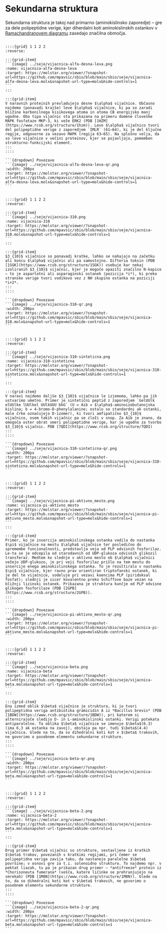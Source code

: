 # Sekundarna struktura

Sekundarna struktura je takoj nad primarno (aminokislinsko zaporedje) – gre za dele polipeptidne verige, kjer diherdalni koti aminokislinskih ostankov v [Ramachandranovem diagramu](https://en.wikipedia.org/wiki/Ramachandran_plot) zasedajo značilna območja.


````{card} Desna in leva $\alpha$ vijačnica

::::{grid} 1 1 2 2
:reverse:

:::{grid-item}
```{image} ../seje/vijacnica-alfa-desna-leva.png
:name: vijacnica-alfa-desna-leva
:target: https://molstar.org/viewer/?snapshot-url=https://github.com/mpavsic/sbio/blob/main/sbio/seje/vijacnica-alfa-desna-leva.molx&snapshot-url-type=molx&hide-controls=1
```
:::

:::{grid-item}
V naravnih proteinih prevladujejo desne $\alpha$ vijačnice. Občasno najdemo (ponavadi krajše) leve $\alpha$ vijačnice, ki pa so zaradi bližine karbonilnega kisikovega atoma in atoma CB energijsko manj ugodne. Oba tipa vijačnic sta prikazana na primeru domene človeške MAPK fosfataze MKP-3, ki veže ERK2 (PDB [1HZM](https://www.rcsb.org/structure/1hzm)). Levo $\alpha$ vijačnico tvori del polipeptidne verige z zaporedjem `IMLR` (61–64), ki je del ključne regije, odgovorne za vezavo MAPK (regija 63–65). Na splošno velja, da so leve vijačnice v večini proteinov, kjer se pojavljajo, pomemben strukturno-funkcijski element.
:::
::::

```{dropdown} Povezave
```{image} ../seje/vijacnica-alfa-desna-leva-qr.png
:width: 200px
:target: https://molstar.org/viewer/?snapshot-url=https://github.com/mpavsic/sbio/blob/main/sbio/seje/vijacnica-alfa-desna-leva.molx&snapshot-url-type=molx&hide-controls=1
```
````


````{card} $3_{10}$ vijačnica

::::{grid} 1 1 2 2
:reverse:

:::{grid-item}
```{image} ../seje/vijacnica-310.png
:name: vijacnica-310
:target: https://molstar.org/viewer/?snapshot-url=https://github.com/mpavsic/sbio/blob/main/sbio/seje/vijacnica-310.molx&snapshot-url-type=molx&hide-controls=1
```
:::

:::{grid-item}
$3_{10}$ vijačnice so ponavadi kratke, lahko se nahajajo na začetku ali koncu $\alpha$ vijačnic ali pa samostojno. Difteria toksin (PDB [1SGK](https://www.rcsb.org/structure/1SGK)) vsebuje kar nekaj izoliranih $3_{10}$ vijačnic, kjer je mogoče opaziti značilno N-kapico – to je aspartatni ali asparaginski ostanek (pozicija *i*), ki preko stranske verige tvori vodikovo vez z NH skupino ostanka na poziciji *i+2*.
:::
::::

```{dropdown} Povezave
```{image} ../seje/vijacnica-310-qr.png
:width: 200px
:target: https://molstar.org/viewer/?snapshot-url=https://github.com/mpavsic/sbio/blob/main/sbio/seje/vijacnica-310.molx&snapshot-url-type=molx&hide-controls=1
```
````

````{card} Snop sintetičnih $3_{10}$ vijačnic

::::{grid} 1 1 2 2
:reverse:

:::{grid-item}
```{image} ../seje/vijacnica-310-sinteticna.png
:name: vijacnica-310-sinteticna
:target: https://molstar.org/viewer/?snapshot-url=https://github.com/mpavsic/sbio/blob/main/sbio/seje/vijacnica-310-sinteticna.molx&snapshot-url-type=molx&hide-controls=1
```
:::

:::{grid-item}
V naravi najdemo daljše $3_{10}$ vijačnice le izjemoma, lahko pa jih ustvarimo umetno. Primer je sintetični peptid z zaporedjem `GelUUlk elUUlke lUUlkel UUlkUUU bkG` (U = Aib = $\alpha$-aminoizobutanojska kislina; b = 4-bromo-D-phenylalanine; ostalo so standardni ak ostanki, male črke označujejo D-izomer), ki tvori amfipatično $3_{10}$ vijačnico, osem takih vijačnic pa se zloži v snop. Za Aib je znano, da omogoča oster obrat smeri polipeptidne verige, kar je ugodno za tvorbo $3_{10}$ vijačnic. PDB [7QDI](https://www.rcsb.org/structure/7QDI)
:::
::::

```{dropdown} Povezave
```{image} ../seje/vijacnica-310-sinteticna-qr.png
:width: 200px
:target: https://molstar.org/viewer/?snapshot-url=https://github.com/mpavsic/sbio/blob/main/sbio/seje/vijacnica-310-sinteticna.molx&snapshot-url-type=molx&hide-controls=1
```
````


````{card} $\pi$ vijačnica v aktivnem mestu

::::{grid} 1 1 2 2
:reverse:

:::{grid-item}
```{image} ../seje/vijacnica-pi-aktivno_mesto.png
:name: vijacnica-pi-aktivno_mesto
:target: https://molstar.org/viewer/?snapshot-url=https://github.com/mpavsic/sbio/blob/main/sbio/seje/vijacnica-pi-aktivno_mesto.molx&snapshot-url-type=molx&hide-controls=1
```
:::

:::{grid-item}
Primer, ko je insercija aminokislinskega ostanka vodila do nastanka $\pi$ vijačnice na mestu $\alpha$ vijačnice ter posledično do spremembe funcionalnosti, predstavlja veja od PLP odvisnih fosforilaz. Le-ta se je odcepila od starodavnih od UDP-glukoza odvisnih glikozil transferaz. Medtem ko slednje v aktivno mesto ob $\alpha$ vijačnici vežejo UDP-glukozo, je pri veji fosforilaz prišlo na tem mestu do insercije enega aminokislinskega ostanka. To je rezultiralo v nastanku $\pi$ vijačnice, kjer ravno prav orientiran triptofanski ostanek, ki je del te vijačnice, sodeluje pri vezavi koencima PLP (piridoksal fosfat); slednji je sicer kovalentno preko Schiffove baze vezan na bližnji lizinski ostanek. Prikazana je struktura kunčje od PLP odvisne glikogen fosforilaze (PDB [2GPB](https://www.rcsb.org/structure/2GPB)).
:::
::::

```{dropdown} Povezave
```{image} ../seje/vijacnica-pi-aktivno_mesto-qr.png
:width: 200px
:target: https://molstar.org/viewer/?snapshot-url=https://github.com/mpavsic/sbio/blob/main/sbio/seje/vijacnica-pi-aktivno_mesto.molx&snapshot-url-type=molx&hide-controls=1
```
````

````{card} $\beta$ vijačnica (primer 1)

::::{grid} 1 1 2 2
:reverse:

:::{grid-item}
```{image} ../seje/vijacnica-beta.png
:name: vijacnica-beta
:target: https://molstar.org/viewer/?snapshot-url=https://github.com/mpavsic/sbio/blob/main/sbio/seje/vijacnica-beta.molx&snapshot-url-type=molx&hide-controls=1
```
:::

:::{grid-item}
Ena izmed oblik $\beta$ vijačnice je struktura, ki jo tvori polipeptidna veriga antibiotika gramicidin A iz *Bacillus brevis* (PDB [1BDW](https://www.rcsb.org/structure/1BDW)), pri katerem si alternirajoče sledijo D- in L-aminokislinski ostanki. Verigi potekata antiparalelno. Ta oblika $\beta$ vijačnice se imenuje $\beta$(6.3) (ima 6,3 ak ostanka na zavoj), obstaja pa npr. tudi $\beta$(4.4) vijačnica. Glede na to, da so dihedralni koti kot v $\beta$ trakovih, ne govorimo o posebnem elementu sekundarne strukture.
:::
::::

```{dropdown} Povezave
```{image} ../seje/vijacnica-beta-qr.png
:width: 200px
:target: https://molstar.org/viewer/?snapshot-url=https://github.com/mpavsic/sbio/blob/main/sbio/seje/vijacnica-beta.molx&snapshot-url-type=molx&hide-controls=1
```
````

````{card} $\beta$ vijačnica (primer 2)

::::{grid} 1 1 2 2
:reverse:

:::{grid-item}
```{image} ../seje/vijacnica-beta-2.png
:name: vijacnica-beta-2
:target: https://molstar.org/viewer/?snapshot-url=https://github.com/mpavsic/sbio/blob/main/sbio/seje/vijacnica-beta.molx&snapshot-url-type=molx&hide-controls=1
```
:::

:::{grid-item}
Drug primer $\beta$ vijačnic so strukture, sestavljene iz kratkih $\beta$ trakov, povezanih s kratkimi regijami, pri čemer se polipeptidna veriga zavija tako, da nastanejo paralelne $\beta$ površine; v osnovi gre za t.i. solenoidno strukturo. To najdemo npr. v pektat liazah, tu pa je prikazan drug primer – *antifreeze* protein iz *Chorisoneuta fumerana* (vešča, katere ličinke se prehranjujejo na smrekah) (PDB [1M8N](https://www.rcsb.org/structure/1M8N)). Glede na to, da so dihedralni koti kot v $\beta$ trakovih, ne govorimo o posebnem elementu sekundarne strukture.
:::
::::

```{dropdown} Povezave
```{image} ../seje/vijacnica-beta-2-qr.png
:width: 200px
:target: https://molstar.org/viewer/?snapshot-url=https://github.com/mpavsic/sbio/blob/main/sbio/seje/vijacnica-beta.molx&snapshot-url-type=molx&hide-controls=1
```
````